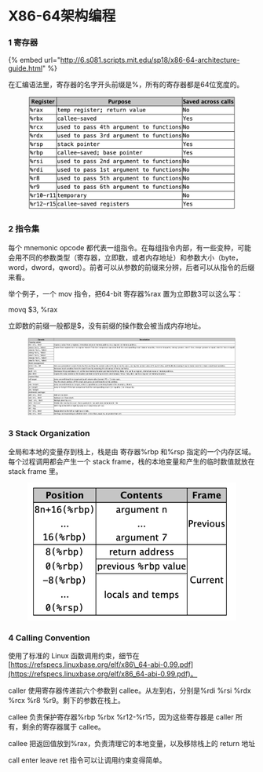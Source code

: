 # X86-64架构编程

### 1 寄存器

{% embed url="http://6.s081.scripts.mit.edu/sp18/x86-64-architecture-guide.html" %}

在汇编语法里，寄存器的名字开头前缀是%，所有的寄存器都是64位宽度的。

<figure><img src="../.gitbook/assets/image (2) (1) (1) (1) (1).png" alt=""><figcaption></figcaption></figure>

### 2 指令集

每个 mnemonic opcode 都代表一组指令。在每组指令内部，有一些变种，可能会用不同的参数类型（寄存器，立即数，或者内存地址）和参数大小（byte，word，dword，qword）。前者可以从参数的前缀来分辨，后者可以从指令的后缀来看。

举个例子，一个 mov 指令，把64-bit 寄存器%rax 置为立即数3可以这么写：

movq $3, %rax

立即数的前缀一般都是$，没有前缀的操作数会被当成内存地址。

<figure><img src="../.gitbook/assets/image (2) (1) (1) (1) (1) (1).png" alt=""><figcaption></figcaption></figure>

### 3 Stack Organization

全局和本地的变量存到栈上，栈是由 寄存器%rbp 和%rsp 指定的一个内存区域。每个过程调用都会产生一个 stack frame，栈的本地变量和产生的临时数值就放在 stack frame 里。

<figure><img src="../.gitbook/assets/image (3) (1).png" alt=""><figcaption></figcaption></figure>

### 4 Calling Convention

使用了标准的 Linux 函数调用约束，细节在[https://refspecs.linuxbase.org/elf/x86\_64-abi-0.99.pdf](https://refspecs.linuxbase.org/elf/x86_64-abi-0.99.pdf)。

caller 使用寄存器传递前六个参数到 callee。从左到右，分别是%rdi %rsi %rdx %rcx %r8 %r9。剩下的参数在栈上。

callee 负责保护寄存器%rbp %rbx %r12-%r15，因为这些寄存器是 caller 所有，剩余的寄存器属于 callee。

callee 把返回值放到%rax，负责清理它的本地变量，以及移除栈上的 return 地址

call enter leave ret 指令可以让调用约束变得简单。

